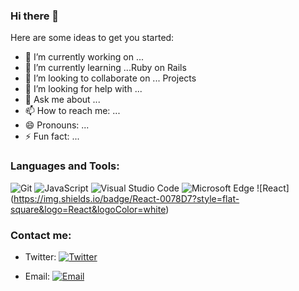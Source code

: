 ### Hi there 👋

<!--
**rayking12/rayking12** is a ✨ _special_ ✨ repository because its `README.md` (this file) appears on your GitHub profile. -->

Here are some ideas to get you started:

- 🔭 I’m currently working on ... 
- 🌱 I’m currently learning ...Ruby on Rails
- 👯 I’m looking to collaborate on ... Projects
- 🤔 I’m looking for help with ...
- 💬 Ask me about ...
- 📫 How to reach me: ...
- 😄 Pronouns: ...
- ⚡ Fun fact: ...

### Languages and Tools:

![Git](https://img.shields.io/badge/Git-F05032?style=flat-square&logo=Git&logoColor=white)
![JavaScript](https://img.shields.io/badge/JavaScript-F7DF1E?style=flat-square&logo=JavaScript&logoColor=white)
![Visual Studio Code](https://img.shields.io/badge/Visual_Studio_Code-007ACC?style=flat-square&logo=Visual-Studio-Code&logoColor=white)
![Microsoft Edge](https://img.shields.io/badge/Microsoft_Edge-0078D7?style=flat-square&logo=Microsoft-Edge&logoColor=white)
![React] (https://img.shields.io/badge/React-0078D7?style=flat-square&logo=React&logoColor=white)

### Contact me:


- Twitter: [![Twitter](https://img.shields.io/badge/@Rayking-1DA1F2?style=flat-square&logo=twitter&logoColor=white)](http://twitter.com/@_RayKing__) 

- Email: [![Email](https://img.shields.io/badge/rayodo667@gmail.com-D14836?style=flat-square&logo=gmail&logoColor=white)](mailto:rayodo667@gmail.com)

